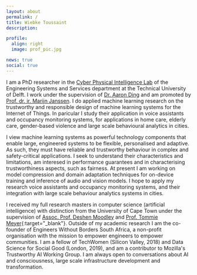 ```yaml
---
layout: about
permalink: /
title: Wiebke Toussaint
description: 

profile:
  align: right
  image: prof_pic.jpg

news: true
social: true
---
```


I am a PhD researcher in the [Cyber Physical Intelligence Lab](http://homepage.tudelft.nl/8e79t/group.html) of the Engineering Systems and Services department at the Technical University of Delft. I work under the supervision of <a href="http://homepage.tudelft.nl/8e79t/index.html" target="_blank">Dr. Aaron Ding</a> and am promoted by <a href="https://www.tudelft.nl/tbm/over-de-faculteit/afdelingen/engineering-systems-and-services/people/full-professors/profdrir-mfwha-marijn-janssen/" target="_blank">Prof. dr. ir. Marijn Janssen</a>. I do applied machine learning research on the trustworthy and responsible design of machine learning systems for the Internet of Things. In paricular I study their application in voice assistants and occupancy monitoring systems, for applications in home care, elderly care, gender-based violence and large scale behavioural analytics in cities. 

I view machine learning systems as powerful technology components that enable large, engineered systems to be flexible, personalised and adaptive. As such, they must have reliable and trustworthy behaviour in complex and safety-critical applications. I seek to understand their characteristics and limitations, am interesed in performance guarantees and in characterising trustworthiness aspects, such as fairness. At present I am working on model compression and domain adaptation techniques for on-device training and inference of audio and vision models. I hope to apply my research voice assistants and occupancy monitoring systems, and their integration with large scale behaviour analytics systems in cities. 

I received my full research masters in computer science (artificial intelligence) with distinction from the University of Cape Town under the supervision of 
<a href="https://people.cs.uct.ac.za/~deshen/" target="_blank">Assoc. Prof. Deshen Moodley</a> and [Prof. Tommie Meyer](https://people.cs.uct.ac.za/~tmeyer/prof-biography.html){:target="\_blank"}. Outside of my academic research I am the co-founder of Engineers Without Borders South Africa, a non-profit organisation with the mission to empower engineers to empower communities. I am a fellow of TechWomen (Silicon Valley, 2018) and Data Science for Social Good (London, 2019), and am a contributor to Mozilla's Trustworthy AI Working Group. I am always open to conversations about AI and consciousness, large scale infrastructure development and transformation. 
